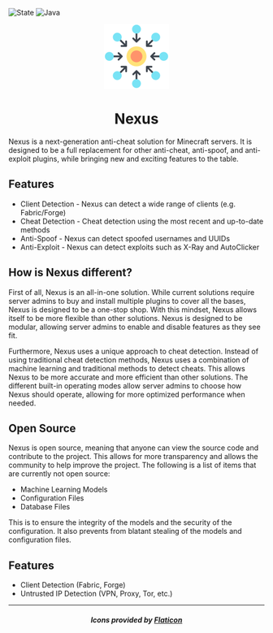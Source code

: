 ![State](https://img.shields.io/badge/State-ALPHA-red?style=for-the-badge)
![Java](https://img.shields.io/badge/Java-16-%233e7fa8?logo=java&style=for-the-badge)

<p align="center">
    <img width="128" height="128" src="img/nexus.png" />
</p>

<h1 align="center">Nexus</h1>

Nexus is a next-generation anti-cheat solution for Minecraft servers. It is designed to be
a full replacement for other anti-cheat, anti-spoof, and anti-exploit plugins, while bringing
new and exciting features to the table.

## Features

- Client Detection - Nexus can detect a wide range of clients (e.g. Fabric/Forge)
- Cheat Detection - Cheat detection using the most recent and up-to-date methods
- Anti-Spoof - Nexus can detect spoofed usernames and UUIDs
- Anti-Exploit - Nexus can detect exploits such as X-Ray and AutoClicker

## How is Nexus different?

First of all, Nexus is an all-in-one solution. While current solutions require server admins
to buy and install multiple plugins to cover all the bases, Nexus is designed to be a
one-stop shop. With this mindset, Nexus allows itself to be more flexible than other solutions. Nexus
is designed to be modular, allowing server admins to enable and disable features as they
see fit. 

Furthermore, Nexus uses a unique approach to cheat detection. Instead of using traditional
cheat detection methods, Nexus uses a combination of machine learning and traditional
methods to detect cheats. This allows Nexus to be more accurate and more efficient than
other solutions. The different built-in operating modes allow server admins to choose
how Nexus should operate, allowing for more optimized performance when needed.

## Open Source

Nexus is open source, meaning that anyone can view the source code and contribute to the
project. This allows for more transparency and allows the community to help improve the
project. The following is a list of items that are currently not open source:

- Machine Learning Models
- Configuration Files
- Database Files

This is to ensure the integrity of the models and the security of the configuration. It 
also prevents from blatant stealing of the models and configuration files.

## Features

- Client Detection (Fabric, Forge)
- Untrusted IP Detection (VPN, Proxy, Tor, etc.)

---

<h5 align="center">Icons provided by <a href="https://www.flaticon.com/">Flaticon</a></h5>